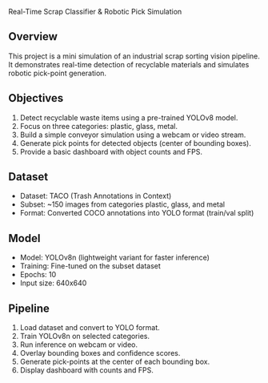 Real-Time Scrap Classifier & Robotic Pick Simulation

## Overview
This project is a mini simulation of an industrial scrap sorting vision pipeline.  
It demonstrates real-time detection of recyclable materials and simulates robotic pick-point generation.

## Objectives
1. Detect recyclable waste items using a pre-trained YOLOv8 model.
2. Focus on three categories: plastic, glass, metal.
3. Build a simple conveyor simulation using a webcam or video stream.
4. Generate pick points for detected objects (center of bounding boxes).
5. Provide a basic dashboard with object counts and FPS.

## Dataset
- Dataset: TACO (Trash Annotations in Context)  
- Subset: ~150 images from categories plastic, glass, and metal  
- Format: Converted COCO annotations into YOLO format (train/val split)  

## Model
- Model: YOLOv8n (lightweight variant for faster inference)  
- Training: Fine-tuned on the subset dataset  
- Epochs: 10  
- Input size: 640x640  

## Pipeline
1. Load dataset and convert to YOLO format.  
2. Train YOLOv8n on selected categories.  
3. Run inference on webcam or video.  
4. Overlay bounding boxes and confidence scores.  
5. Generate pick-points at the center of each bounding box.  
6. Display dashboard with counts and FPS.  
